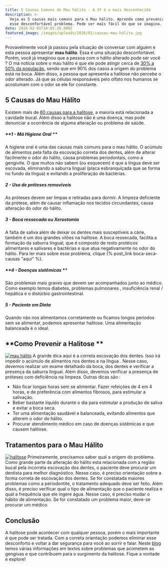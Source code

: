 ```yaml
---
title: 5 Causas Comuns do Mau hálito - A 3ª é a mais desconhecida
description: >-
  Veja as 5 causas mais comuns para o Mau hálito. Aprenda como prevenir e tratar
  esse desconfortável problema. Pode ser mais fácil do que se imagina.
date: 2016-02-01T10:05:28.000Z
featured_image: /images/uploads/2016/01/causas-mau-hálito.jpg
---
```


Provavelmente você já passou pela situação de conversar com alguém e esta pessoa apresentar **mau hálito**. Essa é uma situação desconfortável. Porém, você já imaginou que a pessoa com o hálito alterado pode ser você ? O má notícia sobre o mau hálito é que ele pode atingir cerca de [30% a 50% da população](http://saude.terra.com.br/saude-bucal/atualidades/30-da-populacao-tem-mau-halito-veja-como-elimina-lo,19df3042284bf310VgnVCM20000099cceb0aRCRD.html), sendo que em 90% dos casos a origem do problema está na boca. Além disso, a pessoa que apresenta a halitose não percebe o odor alterado. Já que as células responsáveis pelo olfato nos humanos se acostumam com o odor se ele for constante.

**5 Causas do Mau Hálito**
--------------------------

Existem mais de [60 causas para a halitose](http://mundoestranho.abril.com.br/materia/como-se-forma-o-mau-halito), a maioria está relacionada a cavidade bucal. Além disso a halitose não é uma doença, mas pode denunciar a ocorrência de alguma alteração ou problema de saúde.

##### **1 - Má Higiene Oral **

A higiene oral é uma das causas mais comuns para o mau hálito. O acúmulo de alimentos pela falta da escovação correta dos dentes, além de alterar facilmente o odor do hálito, causa problemas periodontais, como a gengivite. O que muitos não sabem (ou esquecem) é que a língua deve ser escovada, eliminando a saburra lingual (placa esbranquiçada que se forma no fundo da língua) e evitando a proliferação de bactérias.

##### **2 - Uso de próteses removíveis**

As próteses devem ser limpas e retiradas para dormir. A limpeza deficiente da prótese, além de causar inflamação nos tecidos circundantes, causa alteração do odor do hálito.

##### **3 - Boca ressecada ou Xerostomia**

A falta de saliva além de deixar os dentes mais susceptíveis a cárie, também é um dos grandes vilões na halitose. A boca ressecada, facilita a formação da saburra lingual, que é composto de resto protéicos alimentares e salivares e bactérias e que atua negativamente no odor do hálito. Para ler mais sobre esse problema, clique {% post_link boca-seca-causas "aqui" %}.

##### **4 - Doenças sistêmicas **

São problemas mais graves que devem ser acompanhados junto ao médico. Como exemplo temos diabetes, problemas pulmonares , insuficiência renal / hepática e o distúrbio gastrointestinal.

##### **5 - Paciente em Dieta**

Quando não nos alimentamos corretamente ou ficamos longos períodos sem se alimentar, podemos apresentar halitose. Uma alimentação balanceada é o ideal.

**Como Prevenir a Halitose **
-----------------------------

[![mau hálito](/images/uploads/2016/01/mau-hálito.jpg)](/images/uploads/2016/01/mau-hálito.jpg) A grande dica aqui é a correta escovação dos dentes. Isso irá impedir o acúmulo de alimentos nos dentes e na língua . Nesse caso, devemos realizar um exame detalhado da boca, dos dentes e verificar a presença da saburra lingual. Além disso, devemos verificar a presença de próteses com deficiência na limpeza. Outras dicas são :

*   Não ficar longas horas sem se alimentar. Fazer refeições de 4 em 4 horas, e de preferência com alimentos fibrosos, para estimular a salivação.
*   Beber bastante líquido durante o dia para estimular a produção de saliva e evitar a boca seca.
*   Ter uma alimentação saudável e balanceada, evitando alimentos que alterem o odor do hálito.
*   Procurar atendimento médico em caso de doenças sistêmicas e que causem halitose.

**Tratamentos para o Mau Hálito**
---------------------------------

[![halitose](/images/uploads/2016/01/halitose.jpg)](/images/uploads/2016/01/halitose.jpg) Primeiramente, precisamos saber qual a origem do problema. Como grande parte da alteração do hálito esta relacionada com a região bucal pela incorreta escovação dos dentes, o paciente deve procurar um dentista para melhor diagnóstico. Nesse caso, é preciso orientação sobre a forma correta de escovação dos dentes. Se for constatada maiores problemas como a periodontite, o tratamento adequado deve ser feito. Além disso, é preciso verificar qual o tipo de alimentação que o paciente realiza e qual a frequência que ele ingere água. Nesse caso, é preciso mudar o hábito de alimentação. Se for constatado um problema maior, deve-se procurar um médico.

**Conclusão**
-------------

A halitose pode acontecer com qualquer pessoa, porém o mais importante é que pode ser tratada. Com a correta orientação podemos eliminar esse desconforto e voltar a dar segurança para você ao sorrir e falar. Neste [blog](/blog/) temos várias informações em textos sobre problemas que acometem as gengivas e que contribuem para o surgimento da halitose. Fique a vontade e explore!
